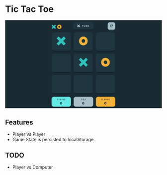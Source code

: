# Tic Tac Toe

![App Screenshot with Tic Tac Toe board](public/img/tic-tac-toe.png)

## Features

- Player vs Player
- Game State is persisted to localStorage.

## TODO

- Player vs Computer
